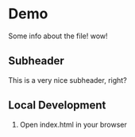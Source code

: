 # Demo

Some info about the file! wow!

## Subheader

This is a very nice subheader, right?

## Local Development 
1. Open index.html in your browser